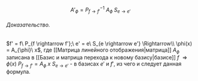 
$$A'_{\phi} = P_{f \rightarrow f'}^{-1}\ A_{\phi}\ S_{e \rightarrow e'}$$
###### Доказательство.

$f' = f\ P_{f \rightarrow f'};\ e' = e\ S_{e \rightarrow e'} \Rightarrow\\ \phi(x) = A_{\phi}\ x$, где [[Матрица линейного отображения|матрица]] $A_{\phi}$ записана в [[Базис и матрица перехода к новому базису|базисе]] $f$ $\Rightarrow \phi(x)\ P_{f \rightarrow f'} = A_{\phi}\ x\ S_{e \rightarrow e'}$ - в базисах $e'$ и $f'$, из чего и следует данная формула.
